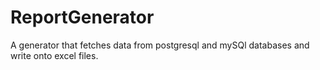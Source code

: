 # ReportGenerator
A generator that fetches data from postgresql and mySQl databases and write onto excel files.
